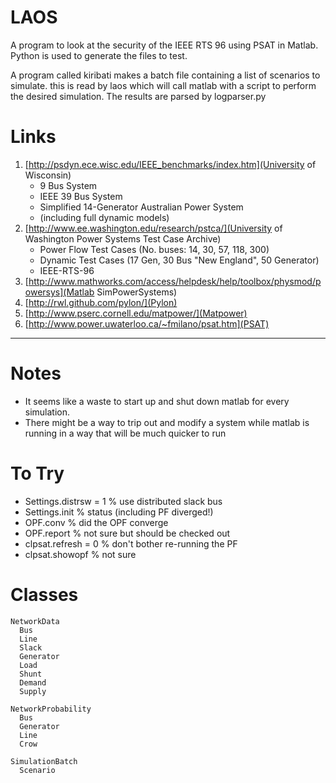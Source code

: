
LAOS
====

A program to look at the security of the IEEE RTS 96 using PSAT in Matlab. Python is used to generate the files to test. 

A program called kiribati makes a batch file containing a list of scenarios to simulate.
this is read by laos which will call matlab with a script to perform the desired simulation. The results are parsed by logparser.py

Links
=====

 1. [http://psdyn.ece.wisc.edu/IEEE_benchmarks/index.htm](University of Wisconsin) 
     * 9 Bus System
     * IEEE 39 Bus System
     * Simplified 14-Generator Australian Power System
     * (including full dynamic models)
 2. [http://www.ee.washington.edu/research/pstca/](University of Washington Power Systems Test Case Archive)
     * Power Flow Test Cases (No. buses: 14, 30, 57, 118, 300)
     * Dynamic Test Cases (17 Gen, 30 Bus "New England", 50 Generator)
     * IEEE-RTS-96
 3. [http://www.mathworks.com/access/helpdesk/help/toolbox/physmod/powersys](Matlab SimPowerSystems)
 4. [http://rwl.github.com/pylon/](Pylon)
 5. [http://www.pserc.cornell.edu/matpower/](Matpower)
 6. [http://www.power.uwaterloo.ca/~fmilano/psat.htm](PSAT)

* * * * *

Notes
=====

 * It seems like a waste to start up and shut down matlab for every simulation.
 * There might be a way to trip out and modify a system while matlab is running in a way that will be much quicker to run

To Try
======

 - Settings.distrsw = 1 % use distributed slack bus
 - Settings.init % status (including PF diverged!)
 - OPF.conv % did the OPF converge
 - OPF.report % not sure but should be checked out
 - clpsat.refresh = 0 % don't bother re-running the PF
 - clpsat.showopf % not sure

Classes
=======

    NetworkData
      Bus
      Line
      Slack
      Generator
      Load
      Shunt 
      Demand 
      Supply
    
    NetworkProbability
      Bus
      Generator
      Line
      Crow
    
    SimulationBatch
      Scenario
